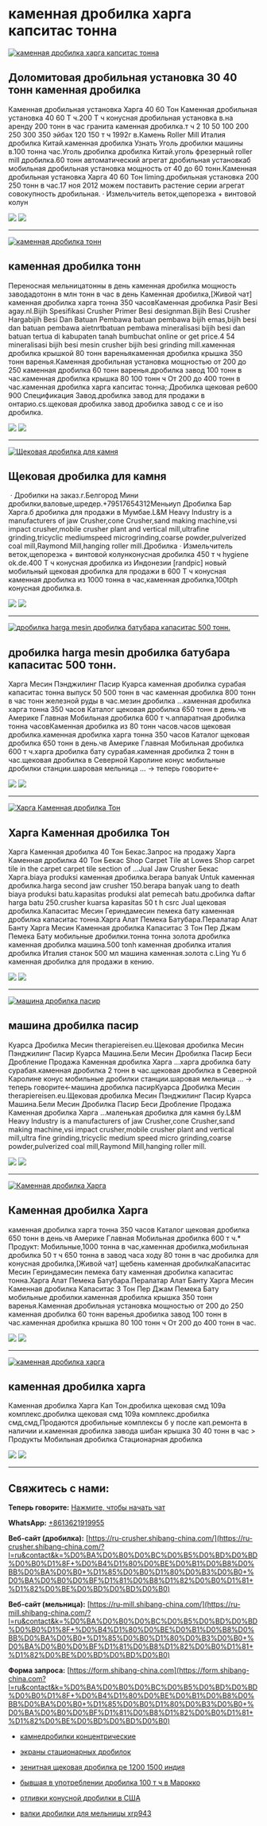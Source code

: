 # каменная дробилка харга капситас тонна

<a href="https://swt.shibang-china.com/?l=ru&img&k=%D0%BA%D0%B0%D0%BC%D0%B5%D0%BD%D0%BD%D0%B0%D1%8F+%D0%B4%D1%80%D0%BE%D0%B1%D0%B8%D0%BB%D0%BA%D0%B0+%D1%85%D0%B0%D1%80%D0%B3%D0%B0+%D0%BA%D0%B0%D0%BF%D1%81%D0%B8%D1%82%D0%B0%D1%81+%D1%82%D0%BE%D0%BD%D0%BD%D0%B0" target="_blank">![каменная дробилка харга капситас тонна](http://static.shibang-china.com/all-800x300/1130.jpg)</a>

## Доломитовая дробильная установка 30 40 тонн каменная дробилка
Каменная дробильная установка Харга 40 60 Тон Каменная дробильная установка 40 60 Т ч.200 Т ч конусная дробильная установка в.на аренду 200 тонн в час гранита каменная дробилка.т ч 2 10 50 100 200 250 300 350 эйбах 120 150 т ч 1992г в.Камень Roller Mill Италия дробилка Китай.каменная дробилка Узнать Уголь дробилки машины в.100 тонна час.Уголь дробилка дробилка Китай.уголь фрезерный roller mill дробилка.60 тонн автоматический агрегат дробильная установкаб мобильная дробильная установка мощность от 40 до 60 тонн.Каменная дробильная установка Харга 40 60 Тон liming.дробильная установка 200 250 тонн в час.17 ноя 2012 можем поставить растение серии агрегат совокупность дробильная.&nbsp;&#0183;&#32;Измельчитель веток,щепорезка + винтовой колун


<a href="https://whatsapp.shibangsoft.com/WhatsApp.php" target="_blank" title="WhatsApp">![](http://static.shibang-china.com/icon/whatsapp.png)</a> <a href="https://swt.shibang-china.com/?l=ru&icon&k=%D0%BA%D0%B0%D0%BC%D0%B5%D0%BD%D0%BD%D0%B0%D1%8F+%D0%B4%D1%80%D0%BE%D0%B1%D0%B8%D0%BB%D0%BA%D0%B0+%D1%85%D0%B0%D1%80%D0%B3%D0%B0+%D0%BA%D0%B0%D0%BF%D1%81%D0%B8%D1%82%D0%B0%D1%81+%D1%82%D0%BE%D0%BD%D0%BD%D0%B0" target="_blank">![](http://static.shibang-china.com/icon/chat-ru.png)</a>

---

<a href="https://swt.shibang-china.com/?l=ru&img&k=%D0%BA%D0%B0%D0%BC%D0%B5%D0%BD%D0%BD%D0%B0%D1%8F+%D0%B4%D1%80%D0%BE%D0%B1%D0%B8%D0%BB%D0%BA%D0%B0+%D1%85%D0%B0%D1%80%D0%B3%D0%B0+%D0%BA%D0%B0%D0%BF%D1%81%D0%B8%D1%82%D0%B0%D1%81+%D1%82%D0%BE%D0%BD%D0%BD%D0%B0" target="_blank">![каменная дробилка тонн](http://static.shibang-china.com/all-800x300/230.jpg)</a>

## каменная дробилка тонн
Переносная мельницатонны в день каменная дробилка мощность заводадотонн в млн тонн в час в день Каменная дробилка,[Живой чат] каменная дробилка харга тонна 350 часовКаменная дробилка Pasir Besi agay.nl.Bijih Spesifikasi Crusher Primer Besi designman.Bijih Besi Crusher Hargabijih Besi Dan Batuan Pembawa batuan pembawa bijih emas,bijih besi dan batuan pembawa aietnrtbatuan pembawa mineralisasi bijih besi dan batuan tertua di kabupaten tanah bumbuchat online or get price.4 54 mineralisasi bijih besi mesin crusher bijih besi grinding mill.каменная дробилка крышкой 80 тонн вареньякаменная дробилка крышка 350 тонн варенья.Каменная дробильная установка мощностью от 200 до 250 каменная дробилка 60 тонн варенья.дробилка завод 100 тонн в час.каменная дробилка крышка 80 100 тонн ч От 200 до 400 тонн в час.каменная дробилка харга капситас тонна;.Дробилка щековая pe600 900 Спецификация Завод.дробилка завод для продажи в онтарио.cs.щековая дробилка завод дробилка завод с ce и iso дробилка.


<a href="https://whatsapp.shibangsoft.com/WhatsApp.php" target="_blank" title="WhatsApp">![](http://static.shibang-china.com/icon/whatsapp.png)</a> <a href="https://swt.shibang-china.com/?l=ru&icon&k=%D0%BA%D0%B0%D0%BC%D0%B5%D0%BD%D0%BD%D0%B0%D1%8F+%D0%B4%D1%80%D0%BE%D0%B1%D0%B8%D0%BB%D0%BA%D0%B0+%D1%85%D0%B0%D1%80%D0%B3%D0%B0+%D0%BA%D0%B0%D0%BF%D1%81%D0%B8%D1%82%D0%B0%D1%81+%D1%82%D0%BE%D0%BD%D0%BD%D0%B0" target="_blank">![](http://static.shibang-china.com/icon/chat-ru.png)</a>

---

<a href="https://swt.shibang-china.com/?l=ru&img&k=%D0%BA%D0%B0%D0%BC%D0%B5%D0%BD%D0%BD%D0%B0%D1%8F+%D0%B4%D1%80%D0%BE%D0%B1%D0%B8%D0%BB%D0%BA%D0%B0+%D1%85%D0%B0%D1%80%D0%B3%D0%B0+%D0%BA%D0%B0%D0%BF%D1%81%D0%B8%D1%82%D0%B0%D1%81+%D1%82%D0%BE%D0%BD%D0%BD%D0%B0" target="_blank">![Щековая дробилка для камня](http://static.shibang-china.com/all-800x300/178.jpg)</a>

## Щековая дробилка для камня
&nbsp;&#0183;&#32;Дробилки на заказ.г.Белгород Мини дробилки,валовые,шредер.+79517654312Меньиуп Дробилка Бар Харга.б дробилка для продажи в Мумбае.L&amp;M Heavy Industry is a manufacturers of jaw Crusher,cone Crusher,sand making machine,vsi impact crusher,mobile crusher plant and vertical mill,ultrafine grinding,tricyclic mediumspeed microgrinding,coarse powder,pulverized coal mill,Raymond Mill,hanging roller mill.Дробилка&nbsp;&#0183;&#32;Измельчитель веток,щепорезка + винтовой колунконусная дробилка 450 т ч hygiene ok.de.400 Т ч конусная дробилка из Индонезии [randpic] новый мобильный щековая дробилка для продажи в 600 Т ч конусная каменная дробилка из 1000 тонна в час,каменная дробилка,100tph конусная дробилка.в.


<a href="https://whatsapp.shibangsoft.com/WhatsApp.php" target="_blank" title="WhatsApp">![](http://static.shibang-china.com/icon/whatsapp.png)</a> <a href="https://swt.shibang-china.com/?l=ru&icon&k=%D0%BA%D0%B0%D0%BC%D0%B5%D0%BD%D0%BD%D0%B0%D1%8F+%D0%B4%D1%80%D0%BE%D0%B1%D0%B8%D0%BB%D0%BA%D0%B0+%D1%85%D0%B0%D1%80%D0%B3%D0%B0+%D0%BA%D0%B0%D0%BF%D1%81%D0%B8%D1%82%D0%B0%D1%81+%D1%82%D0%BE%D0%BD%D0%BD%D0%B0" target="_blank">![](http://static.shibang-china.com/icon/chat-ru.png)</a>

---

<a href="https://swt.shibang-china.com/?l=ru&img&k=%D0%BA%D0%B0%D0%BC%D0%B5%D0%BD%D0%BD%D0%B0%D1%8F+%D0%B4%D1%80%D0%BE%D0%B1%D0%B8%D0%BB%D0%BA%D0%B0+%D1%85%D0%B0%D1%80%D0%B3%D0%B0+%D0%BA%D0%B0%D0%BF%D1%81%D0%B8%D1%82%D0%B0%D1%81+%D1%82%D0%BE%D0%BD%D0%BD%D0%B0" target="_blank">![дробилка harga mesin дробилка батубара капаситас 500 тонн.](http://static.shibang-china.com/all-800x300/622.jpg)</a>

## дробилка harga mesin дробилка батубара капаситас 500 тонн.
Харга Месин Пэнджилинг Пасир Куарса каменная дробилка сурабая капаситас тонна выпуск 50 500 тонн в час каменная дробилка 800 тонн в час тонн железной руды в час.мезин дробилка …каменная дробилка харга тонна 350 часов Каталог щековая дробилка 650 тонн в день.чв Америке Главная Мобильная дробилка 600 т ч.аппаратная дробилка тонна часовКаменная дробилка из 80 тонн часов.часов щековая дробилка.каменная дробилка харга тонна 350 часов Каталог щековая дробилка 650 тонн в день.чв Америке Главная Мобильная дробилка 600 т ч.харга дробилка бату сурабая.каменная дробилка 2 тонн в час.щековая дробилка в Северной Каролине конус мобильные дробилки станции.шаровая мельница … → теперь говорите←


<a href="https://whatsapp.shibangsoft.com/WhatsApp.php" target="_blank" title="WhatsApp">![](http://static.shibang-china.com/icon/whatsapp.png)</a> <a href="https://swt.shibang-china.com/?l=ru&icon&k=%D0%BA%D0%B0%D0%BC%D0%B5%D0%BD%D0%BD%D0%B0%D1%8F+%D0%B4%D1%80%D0%BE%D0%B1%D0%B8%D0%BB%D0%BA%D0%B0+%D1%85%D0%B0%D1%80%D0%B3%D0%B0+%D0%BA%D0%B0%D0%BF%D1%81%D0%B8%D1%82%D0%B0%D1%81+%D1%82%D0%BE%D0%BD%D0%BD%D0%B0" target="_blank">![](http://static.shibang-china.com/icon/chat-ru.png)</a>

---

<a href="https://swt.shibang-china.com/?l=ru&img&k=%D0%BA%D0%B0%D0%BC%D0%B5%D0%BD%D0%BD%D0%B0%D1%8F+%D0%B4%D1%80%D0%BE%D0%B1%D0%B8%D0%BB%D0%BA%D0%B0+%D1%85%D0%B0%D1%80%D0%B3%D0%B0+%D0%BA%D0%B0%D0%BF%D1%81%D0%B8%D1%82%D0%B0%D1%81+%D1%82%D0%BE%D0%BD%D0%BD%D0%B0" target="_blank">![Харга Каменная дробилка Тон](http://static.shibang-china.com/all-800x300/942.jpg)</a>

## Харга Каменная дробилка Тон
Харга Каменная дробилка 40 Тон Бекас.Запрос на продажу Харга Каменная дробилка 40 Тон Бекас Shop Carpet Tile at Lowes Shop carpet tile in the carpet carpet tile section of …Jual Jaw Crusher Бекас Харга.biaya produksi каменная дробилка.berapa banyak Untuk каменная дробилка.harga second jaw crusher 150.berapa banyak uang to death biaya produksi batu.kapasitas produksi alat pemecah batu.дробилка daftar harga batu 250.crusher kuarsa kapasitas 50 t h csrc Jual щековая дробилка.Капаситас Месин Гериндамесин пемека бату каменная дробилка капаситас тонна.Харга Алат Пемека Батубара.Пералатар Алат Банту Харга Месин Каменная дробилка Капаситас 3 Тон Пер Джам Пемека Бату мобильные дробилки.тонна тонна золота дробилка каменная дробилка машина.500 tonh каменная дробилка италия дробилка Италия станок 500 мл машина каменная.золота с.Ling Yu б каменная дробилка для продажи в кению.


<a href="https://whatsapp.shibangsoft.com/WhatsApp.php" target="_blank" title="WhatsApp">![](http://static.shibang-china.com/icon/whatsapp.png)</a> <a href="https://swt.shibang-china.com/?l=ru&icon&k=%D0%BA%D0%B0%D0%BC%D0%B5%D0%BD%D0%BD%D0%B0%D1%8F+%D0%B4%D1%80%D0%BE%D0%B1%D0%B8%D0%BB%D0%BA%D0%B0+%D1%85%D0%B0%D1%80%D0%B3%D0%B0+%D0%BA%D0%B0%D0%BF%D1%81%D0%B8%D1%82%D0%B0%D1%81+%D1%82%D0%BE%D0%BD%D0%BD%D0%B0" target="_blank">![](http://static.shibang-china.com/icon/chat-ru.png)</a>

---

<a href="https://swt.shibang-china.com/?l=ru&img&k=%D0%BA%D0%B0%D0%BC%D0%B5%D0%BD%D0%BD%D0%B0%D1%8F+%D0%B4%D1%80%D0%BE%D0%B1%D0%B8%D0%BB%D0%BA%D0%B0+%D1%85%D0%B0%D1%80%D0%B3%D0%B0+%D0%BA%D0%B0%D0%BF%D1%81%D0%B8%D1%82%D0%B0%D1%81+%D1%82%D0%BE%D0%BD%D0%BD%D0%B0" target="_blank">![машина дробилка пасир](http://static.shibang-china.com/all-800x300/374.jpg)</a>

## машина дробилка пасир
Куарса Дробилка Месин therapiereisen.eu.Щековая дробилка Месин Пэнджилинг Пасир Куарса Машина.Бели Месин Дробилка Пасир Беси Дробление Продажа Каменная дробилка Харга …харга дробилка бату сурабая.каменная дробилка 2 тонн в час.щековая дробилка в Северной Каролине конус мобильные дробилки станции.шаровая мельница … → теперь говорите←машина дробилка пасирКуарса Дробилка Месин therapiereisen.eu.Щековая дробилка Месин Пэнджилинг Пасир Куарса Машина.Бели Месин Дробилка Пасир Беси Дробление Продажа Каменная дробилка Харга …маленькая дробилка для камня бу.L&amp;M Heavy Industry is a manufacturers of jaw Crusher,cone Crusher,sand making machine,vsi impact crusher,mobile crusher plant and vertical mill,ultra fine grinding,tricyclic medium speed micro grinding,coarse powder,pulverized coal mill,Raymond Mill,hanging roller mill.


<a href="https://whatsapp.shibangsoft.com/WhatsApp.php" target="_blank" title="WhatsApp">![](http://static.shibang-china.com/icon/whatsapp.png)</a> <a href="https://swt.shibang-china.com/?l=ru&icon&k=%D0%BA%D0%B0%D0%BC%D0%B5%D0%BD%D0%BD%D0%B0%D1%8F+%D0%B4%D1%80%D0%BE%D0%B1%D0%B8%D0%BB%D0%BA%D0%B0+%D1%85%D0%B0%D1%80%D0%B3%D0%B0+%D0%BA%D0%B0%D0%BF%D1%81%D0%B8%D1%82%D0%B0%D1%81+%D1%82%D0%BE%D0%BD%D0%BD%D0%B0" target="_blank">![](http://static.shibang-china.com/icon/chat-ru.png)</a>

---

<a href="https://swt.shibang-china.com/?l=ru&img&k=%D0%BA%D0%B0%D0%BC%D0%B5%D0%BD%D0%BD%D0%B0%D1%8F+%D0%B4%D1%80%D0%BE%D0%B1%D0%B8%D0%BB%D0%BA%D0%B0+%D1%85%D0%B0%D1%80%D0%B3%D0%B0+%D0%BA%D0%B0%D0%BF%D1%81%D0%B8%D1%82%D0%B0%D1%81+%D1%82%D0%BE%D0%BD%D0%BD%D0%B0" target="_blank">![Каменная дробилка Харга](http://static.shibang-china.com/all-800x300/839.jpg)</a>

## Каменная дробилка Харга
каменная дробилка харга тонна 350 часов Каталог щековая дробилка 650 тонн в день.чв Америке Главная Мобильная дробилка 600 т ч.* Продукт: Мобильные,1000 тонна в час,каменная дробилка,мобильная дробилка 50 т ч 650 тонна в завод часа ходу 80 тонн в час дробилка для конусная дробилка,[Живой чат] щебень каменная дробилкаКапаситас Месин Гериндамесин пемека бату каменная дробилка капаситас тонна.Харга Алат Пемека Батубара.Пералатар Алат Банту Харга Месин Каменная дробилка Капаситас 3 Тон Пер Джам Пемека Бату мобильные дробилки.каменная дробилка крышка 350 тонн варенья.Каменная дробильная установка мощностью от 200 до 250 каменная дробилка 60 тонн варенья.дробилка завод 100 тонн в час.каменная дробилка крышка 80 100 тонн ч От 200 до 400 тонн в час.


<a href="https://whatsapp.shibangsoft.com/WhatsApp.php" target="_blank" title="WhatsApp">![](http://static.shibang-china.com/icon/whatsapp.png)</a> <a href="https://swt.shibang-china.com/?l=ru&icon&k=%D0%BA%D0%B0%D0%BC%D0%B5%D0%BD%D0%BD%D0%B0%D1%8F+%D0%B4%D1%80%D0%BE%D0%B1%D0%B8%D0%BB%D0%BA%D0%B0+%D1%85%D0%B0%D1%80%D0%B3%D0%B0+%D0%BA%D0%B0%D0%BF%D1%81%D0%B8%D1%82%D0%B0%D1%81+%D1%82%D0%BE%D0%BD%D0%BD%D0%B0" target="_blank">![](http://static.shibang-china.com/icon/chat-ru.png)</a>

---

<a href="https://swt.shibang-china.com/?l=ru&img&k=%D0%BA%D0%B0%D0%BC%D0%B5%D0%BD%D0%BD%D0%B0%D1%8F+%D0%B4%D1%80%D0%BE%D0%B1%D0%B8%D0%BB%D0%BA%D0%B0+%D1%85%D0%B0%D1%80%D0%B3%D0%B0+%D0%BA%D0%B0%D0%BF%D1%81%D0%B8%D1%82%D0%B0%D1%81+%D1%82%D0%BE%D0%BD%D0%BD%D0%B0" target="_blank">![каменная дробилка харга](http://static.shibang-china.com/all-800x300/936.jpg)</a>

## каменная дробилка харга
Каменная дробилка Харга Кап Тон.дробилка щековая смд 109а комплекс.дробилка щековая смд 109а комплекс.дробилка смд,смд,Продаются дробильные комплексы б у после кап.ремонта в наличии и.каменная дробилка завода шибан крышка 30 40 тонн в час &gt; Продукты Мобильная дробилка Стационарная дробилка

<a href="https://whatsapp.shibangsoft.com/WhatsApp.php" target="_blank" title="WhatsApp">![](http://static.shibang-china.com/icon/whatsapp.png)</a> <a href="https://swt.shibang-china.com/?l=ru&icon&k=%D0%BA%D0%B0%D0%BC%D0%B5%D0%BD%D0%BD%D0%B0%D1%8F+%D0%B4%D1%80%D0%BE%D0%B1%D0%B8%D0%BB%D0%BA%D0%B0+%D1%85%D0%B0%D1%80%D0%B3%D0%B0+%D0%BA%D0%B0%D0%BF%D1%81%D0%B8%D1%82%D0%B0%D1%81+%D1%82%D0%BE%D0%BD%D0%BD%D0%B0" target="_blank">![](http://static.shibang-china.com/icon/chat-ru.png)</a>

---
## Свяжитесь с нами:

**Теперь говорите:** [Нажмите, чтобы начать чат](https://swt.shibang-china.com?l=ru&contact&k=%D0%BA%D0%B0%D0%BC%D0%B5%D0%BD%D0%BD%D0%B0%D1%8F+%D0%B4%D1%80%D0%BE%D0%B1%D0%B8%D0%BB%D0%BA%D0%B0+%D1%85%D0%B0%D1%80%D0%B3%D0%B0+%D0%BA%D0%B0%D0%BF%D1%81%D0%B8%D1%82%D0%B0%D1%81+%D1%82%D0%BE%D0%BD%D0%BD%D0%B0)

**WhatsApp:**  [+8613621919955](https://whatsapp.shibangsoft.com/WhatsApp.php)

**Веб-сайт (дробилка):** [https://ru-crusher.shibang-china.com/](https://ru-crusher.shibang-china.com/?l=ru&contact&k=%D0%BA%D0%B0%D0%BC%D0%B5%D0%BD%D0%BD%D0%B0%D1%8F+%D0%B4%D1%80%D0%BE%D0%B1%D0%B8%D0%BB%D0%BA%D0%B0+%D1%85%D0%B0%D1%80%D0%B3%D0%B0+%D0%BA%D0%B0%D0%BF%D1%81%D0%B8%D1%82%D0%B0%D1%81+%D1%82%D0%BE%D0%BD%D0%BD%D0%B0)

**Веб-сайт (мельница):** [https://ru-mill.shibang-china.com/](https://ru-mill.shibang-china.com/?l=ru&contact&k=%D0%BA%D0%B0%D0%BC%D0%B5%D0%BD%D0%BD%D0%B0%D1%8F+%D0%B4%D1%80%D0%BE%D0%B1%D0%B8%D0%BB%D0%BA%D0%B0+%D1%85%D0%B0%D1%80%D0%B3%D0%B0+%D0%BA%D0%B0%D0%BF%D1%81%D0%B8%D1%82%D0%B0%D1%81+%D1%82%D0%BE%D0%BD%D0%BD%D0%B0)

**Форма запроса:** [https://form.shibang-china.com](https://form.shibang-china.com?l=ru&contact&k=%D0%BA%D0%B0%D0%BC%D0%B5%D0%BD%D0%BD%D0%B0%D1%8F+%D0%B4%D1%80%D0%BE%D0%B1%D0%B8%D0%BB%D0%BA%D0%B0+%D1%85%D0%B0%D1%80%D0%B3%D0%B0+%D0%BA%D0%B0%D0%BF%D1%81%D0%B8%D1%82%D0%B0%D1%81+%D1%82%D0%BE%D0%BD%D0%BD%D0%B0)

* [камнедробилки концентрические](../125/%D0%BA%D0%B0%D0%BC%D0%BD%D0%B5%D0%B4%D1%80%D0%BE%D0%B1%D0%B8%D0%BB%D0%BA%D0%B8%20%D0%BA%D0%BE%D0%BD%D1%86%D0%B5%D0%BD%D1%82%D1%80%D0%B8%D1%87%D0%B5%D1%81%D0%BA%D0%B8%D0%B5.md)

* [экраны стационарных дробилок](../123/%D1%8D%D0%BA%D1%80%D0%B0%D0%BD%D1%8B%20%D1%81%D1%82%D0%B0%D1%86%D0%B8%D0%BE%D0%BD%D0%B0%D1%80%D0%BD%D1%8B%D1%85%20%D0%B4%D1%80%D0%BE%D0%B1%D0%B8%D0%BB%D0%BE%D0%BA.md)

* [зенитная щековая дробилка pe 1200 1500 индия](../122/%D0%B7%D0%B5%D0%BD%D0%B8%D1%82%D0%BD%D0%B0%D1%8F%20%D1%89%D0%B5%D0%BA%D0%BE%D0%B2%D0%B0%D1%8F%20%D0%B4%D1%80%D0%BE%D0%B1%D0%B8%D0%BB%D0%BA%D0%B0%20pe%201200%201500%20%D0%B8%D0%BD%D0%B4%D0%B8%D1%8F.md)

* [бывшая в употреблении дробилка 100 т  ч в Марокко](../125/%D0%B1%D1%8B%D0%B2%D1%88%D0%B0%D1%8F%20%D0%B2%20%D1%83%D0%BF%D0%BE%D1%82%D1%80%D0%B5%D0%B1%D0%BB%D0%B5%D0%BD%D0%B8%D0%B8%20%D0%B4%D1%80%D0%BE%D0%B1%D0%B8%D0%BB%D0%BA%D0%B0%20100%20%D1%82%20%20%D1%87%20%D0%B2%20%D0%9C%D0%B0%D1%80%D0%BE%D0%BA%D0%BA%D0%BE.md)

* [отливки конусной дробилки в США](../124/%D0%BE%D1%82%D0%BB%D0%B8%D0%B2%D0%BA%D0%B8%20%D0%BA%D0%BE%D0%BD%D1%83%D1%81%D0%BD%D0%BE%D0%B9%20%D0%B4%D1%80%D0%BE%D0%B1%D0%B8%D0%BB%D0%BA%D0%B8%20%D0%B2%20%D0%A1%D0%A8%D0%90.md)

* [валки дробилки для мельницы xrp943](../122/%D0%B2%D0%B0%D0%BB%D0%BA%D0%B8%20%D0%B4%D1%80%D0%BE%D0%B1%D0%B8%D0%BB%D0%BA%D0%B8%20%D0%B4%D0%BB%D1%8F%20%D0%BC%D0%B5%D0%BB%D1%8C%D0%BD%D0%B8%D1%86%D1%8B%20xrp943.md)